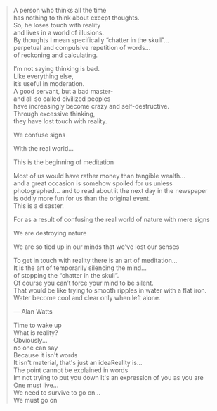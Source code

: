 > A person who thinks all the time  
> has nothing to think about except thoughts.   
> So, he loses touch with reality   
> and lives in a world of illusions.    
> By thoughts I mean specifically “chatter in the skull”...  
> perpetual and compulsive repetition of words...   
> of reckoning and calculating.     
> 
> I’m not saying thinking is bad.   
> Like everything else,  
> it’s useful in moderation.  
> A good servant, but a bad master-  
> and all so called civilized peoples  
> have increasingly become crazy and self-destructive.  
> Through excessive thinking,  
> they have lost touch with reality.    
> 
> We confuse signs  
> 
> With the real world...  
> 
> This is the beginning of meditation   
> 
> Most of us would have rather money than tangible wealth...   
> and a great occasion is somehow spoiled for us unless photographed... 
> and to read about it the next day in the newspaper  
> is oddly more fun for us than the original event.  
> This is a disaster.   
> 
> For as a result of confusing the real world of nature with mere signs   
> 
> We are destroying nature   
>   
> We are so tied up in our minds that we've lost our senses  
> 
> To get in touch with reality there is an art of meditation...  
> It is the art of temporarily silencing the mind...  
> of stopping the “chatter in the skull”.   
> Of course you can’t force your mind to be silent.  
> That would be like trying to smooth ripples in water with a flat iron.  
> Water become cool and clear only when left alone.   
>  
> — Alan Watts
> 
> Time to wake up  
> What is reality?  
> Obviously...  
> no one can say  
> Because it isn't words  
> It isn't material, that's just an ideaReality is...  
> The point cannot be explained in words  
> Im not trying to put you down 
> It's an expression of you as you are  
> One must live...  
> We need to survive to go on...  
> We must go on
